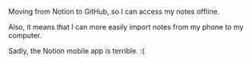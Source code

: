 Moving from Notion to GitHub, so I can access my notes offline.

Also, it means that I can more easily import notes from my phone to my computer.

Sadly, the Notion mobile app is terrible. :(
